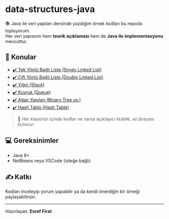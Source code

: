 # data-structures-java

📚 Java ile veri yapıları dersinde yazdığım örnek kodları bu repoda topluyorum.  
Her veri yapısının hem **teorik açıklaması** hem de **Java ile implementasyonu** mevcuttur.

## 🔗 Konular

- [✔️ Tek Yönlü Bağlı Liste (Singly Linked List)](./linked-list)
- [✔️ Çift Yönlü Bağlı Liste (Doubly Linked List)](./doubly-linked-list)
- [✔️ Yığın (Stack)](./stack)
- [✔️ Kuyruk (Queue)](./queue)
- [✔️ Ağaç Yapıları (Binary Tree vs.)](./tree)
- [✔️ Hash Tablo (Hash Table)](./hashtable)

> 📌 Her klasörün içinde kodlar ve varsa açıklayıcı `README.md` dosyası bulunur.

## 💻 Gereksinimler

- Java 8+
- NetBeans veya VSCode (isteğe bağlı)

## ✍️ Katkı

Kodları inceleyip yorum yapabilir ya da kendi önerdiğin bir örneği paylaşabilirsin.

---

Hazırlayan: **Esref Firat**

